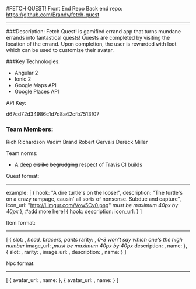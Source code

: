 #FETCH QUEST! Front End Repo
Back end repo: https://github.com/Brandv/fetch-quest
*************
###Description:
Fetch Quest! is gamified errand app that turns mundane errands into fantastical quests! Quests are completed by visiting the location of the errand. Upon completion, the user is rewarded with loot which can be used to customize their avatar.

###Key Technologies:
- Angular 2
- Ionic 2
- Google Maps API
- Google Places API

API Key:

d67cd72d34986c1d7d8a42cfb7513f07

### Team Members:
Rich Richardson
Vadim Brand
Robert Gervais
Dereck Miller

Team norms:
- A deep ~~dislike~~ ~~begrudging~~ respect of Travis CI builds

Quest format:
******
  example:
 [
  {
hook: "A dire turtle's on the loose!",
description: "The turtle's on a crazy rampage, causin' all sorts of nonsense. Subdue and capture",
icon_url: "http://i.imgur.com/Vow5Cv0.png" _must be maximum 40px by 40px_
  },
#add more here!
  {
hook:
description:
icon_url:
 }
]



Item format:
******
 [
  {
slot: , _head, bracers, pants_
rarity: , _0-3 won't say which one's the high number_
image_url: ,_must be maximum 40px by 40px_
description: ,
name:
  },
  {
slot: ,
rarity: ,
image_url: ,
description: ,
name:
  }
]


Npc format:
******
 [
  {
  avatar_url: ,
  name:
  },
  {
  avatar_url: ,
  name:
  }
 ]
